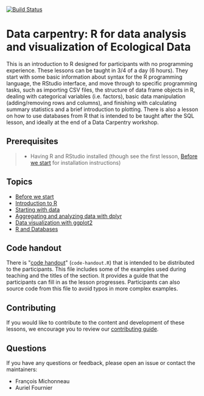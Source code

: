 [![Build Status](https://travis-ci.org/datacarpentry/R-ecology-lesson.svg?branch=master)](https://travis-ci.org/datacarpentry/R-ecology-lesson)

# Data carpentry: R for data analysis and visualization of Ecological Data

This is an introduction to R designed for participants with no programming
experience. These lessons can be taught in 3/4 of a day (6 hours). They start
with some basic information about syntax for the R programming language, the
RStudio interface, and move through to specific programming tasks, such as
importing CSV files, the structure of data frame objects in R, dealing with
categorical variables (i.e. factors), basic data manipulation (adding/removing
rows and columns), and finishing with calculating summary statistics and a brief
introduction to plotting. There is also a lesson on how to use databases from R that is intended to be taught after the SQL lesson, and ideally at the end of a Data Carpentry workshop.

## Prerequisites

> * Having R and RStudio installed (though see the first
> lesson, [Before we start](http://datacarpentry.org/R-ecology-lesson/00-before-we-start.html) for installation
> instructions)

## Topics

* [Before we start](http://datacarpentry.org/R-ecology-lesson/00-before-we-start.html)
* [Introduction to R](http://datacarpentry.org/R-ecology-lesson/01-intro-to-r.html)
* [Starting with data](http://datacarpentry.org/R-ecology-lesson/02-starting-with-data.html)
* [Aggregating and analyzing data with dplyr](http://datacarpentry.org/R-ecology-lesson/03-dplyr.html)
* [Data visualization with ggplot2](http://datacarpentry.org/R-ecology-lesson/04-visualization-ggplot2.html)
* [R and Databases](http://datacarpentry.org/R-ecology-lesson/05-r-and-databases.html)

## Code handout

There is "[code handout](code-handout.R)" (`code-handout.R`) that is intended to
be distributed to the participants. This file includes some of the examples used
during teaching and the titles of the section. It provides a guide that the
participants can fill in as the lesson progresses. Participants can also source
code from this file to avoid typos in more complex examples.

## Contributing

If you would like to contribute to the content and development of these lessons,
we encourage you to review our [contributing guide](CONTRIBUTING.Rmd).

## Questions

If you have any questions or feedback, please open an issue or contact the
maintainers:

* François Michonneau
* Auriel Fournier
